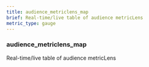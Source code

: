 ```yaml
---
title: audience_metriclens_map
brief: Real-time/live table of audience metricLens
metric_type: gauge
---
```

### audience_metriclens_map

Real-time/live table of audience metricLens